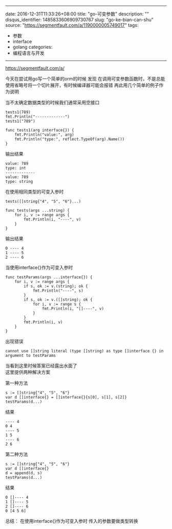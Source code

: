 
---
date: 2016-12-31T11:33:26+08:00
title: "go-可变参数"
description: ""
disqus_identifier: 1485833606909730767
slug: "go-ke-bian-can-shu"
source: "https://segmentfault.com/a/1190000005749017"
tags: 
- 参数 
- interface 
- golang 
categories:
- 编程语言与开发
---

https://segmentfault.com/a/

今天在尝试用go写一个简单的orm的时候 发现
在调用可变参数函数时，不是总能使用省略号将一个切片展开，有时候编译器可能会报错
再此用几个简单的例子作为说明

当不太确定数据类型的时候我们通常采用空接口

    tests1(789)
    fmt.Println("-------------")
    tests1("789")

    func tests1(arg interface{}) {
        fmt.Println("value:", arg)
        fmt.Println("type:", reflect.TypeOf(arg).Name())
    }

输出结果

    value: 789
    type: int
    -------------
    value: 789
    type: string

在使用相同类型的可变入参时

    tests([]string{"4", "5", "6"}...)

    func tests(args ...string) {
        for i, v := range args {
            fmt.Println(i, "----", v)
        }
    }

输出结果

    0 ---- 4
    1 ---- 5
    2 ---- 6

当使用interface{}作为可变入参时

    func testParams(args ...interface{}) {
        for i, v := range args {
            if s, ok := v.(string); ok {
                fmt.Println("----", s)
            }
            if s, ok := v.([]string); ok {
                for i, v := range s {
                    fmt.Println(i, "[]----", v)
                }
            }
            fmt.Println(i, v)
        }
    }

出现错误

    cannot use []string literal (type []string) as type []interface {} in argument to testParams      

当看到这里时候答案已经露出水面了\
这里提供两种解决方案

第一种方法

    s := []string{"4", "5", "6"}
    var d []interface{} = []interface{}{s[0], s[1], s[2]}
    testParams(d...)

结果

    ---- 4
    0 4
    ---- 5
    1 5
    ---- 6
    2 6

第二种方法

    s := []string{"4", "5", "6"}
    var d []interface{}
    d = append(d, s)
    testParams(d...)

结果

    0 []---- 4
    1 []---- 5
    2 []---- 6
    0 [4 5 6]

总结： 在使用interface{}作为可变入参时 传入的参数要做类型转换

